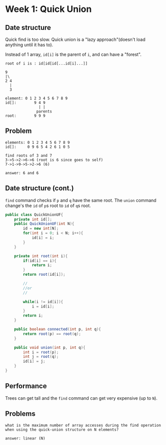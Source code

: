 # Week 1: Quick Union

## Date structure
Quick find is too slow. Quick union is a "lazy approach"(doesn't load anything until it has to).

Instead of 1 array, `id[i]` is the parent of `i`, and can have a "forest".
```
root of i is : id[id[id[...id[i]...]]

9
|\
2 4
  |
  3

element: 0 1 2 3 4 5 6 7 8 9
id[]:        9 4 9
               | |
              parents
root:        9 9 9
```

## Problem
```
elements: 0 1 2 3 4 5 6 7 8 9
id[]:     0 9 6 5 4 2 6 1 0 5

find roots of 3 and 7
3->5->2->6->6 (root is 6 since goes to self)
7->1->9->5->2->6 (6)

answer: 6 and 6
```

## Date structure (cont.)
`find` command checks if `p` and `q` have the same root. The `union` command change's the `id` of `p`s root to `id` of `q`s root.


```java
public class QuickUnionUF{
	private int id[];
	public QuickUnionUF(int N){
		id = new int[N];
		for(int i = 0; i < N; i++){
			id[i] = i;
		}
	}

	private int root(int i){
		if(id[i] == i){
			return i;
		}
		return root(id[i]);

		//
		//or
		//

		while(i != id[i]){
			i = id[i];
		}
		return i;
	}

	public boolean connected(int p, int q){
		return root(p) == root(q);
	}

	public void union(int p, int q){
		int i = root(p);
		int j = root(q);
		id[i] = j;
	}
}
```

## Performance
Trees can get tall and the `find` command can get very expensive (up to `N`).

## Problems
```
what is the maximum number of array accesses during the find operation when using the quick-union structure on N elements?

answer: linear (N)
```